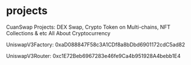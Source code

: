 # projects
CuanSwap Projects: DEX Swap, Crypto Token on Multi-chains, NFT Collections &amp; etc All About Cryptocurrency

UniswapV3Factory: 0xaD088847F58c3A1CDf8a8bDbd6901172cdC5ad82

UniswapV3Router: 0xc1E72Beb6967283e46fe9Ca4b951928A4bebb1E4

